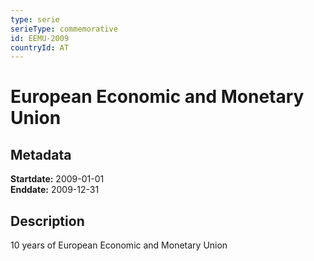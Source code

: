 ```yaml
---
type: serie
serieType: commemorative
id: EEMU-2009
countryId: AT
---
```


# European Economic and Monetary Union

## Metadata

**Startdate:** 2009-01-01\
**Enddate:** 2009-12-31

## Description

10 years of European Economic and Monetary Union

